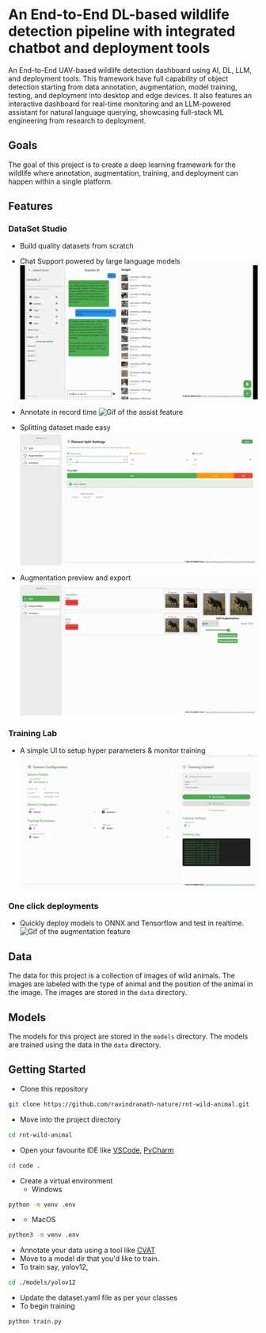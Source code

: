 # An End-to-End DL-based wildlife detection pipeline with integrated chatbot and deployment tools

An End-to-End UAV-based wildlife detection dashboard using AI, DL, LLM, and deployment tools. This framework have full capability of object detection starting from data annotation, augmentation, model training, testing, and deployment into desktop and edge devices.
It also features an interactive dashboard for real-time monitoring and an LLM-powered assistant for natural language querying, showcasing full-stack ML engineering from research to deployment.

## Goals

The goal of this project is to create a deep learning framework for the wildlife where annotation, augmentation, training, and deployment can happen within a single platform.

## Features

### DataSet Studio

- Build quality datasets from scratch
- Chat Support powered by large language models
  ![Gif of the dataset studio](/screenshots/add_class.gif)

- Annotate in record time
  ![Gif of the assist feature](/screenshots/assist.gif)

- Splitting dataset made easy
  ![Gif of the assist feature](/screenshots/split.gif)

- Augmentation preview and export
  ![Gif of the augmentation feature](/screenshots/augmentation.gif)

### Training Lab

- A simple UI to setup hyper parameters & monitor training
  ![Gif of the training feature](/screenshots/trainingloop.gif)

### One click deployments

- Quickly deploy models to ONNX and Tensorflow and test in realtime.
  ![Gif of the augmentation feature](/screenshots/deployment.gif)

## Data

The data for this project is a collection of images of wild animals. The images are labeled with the type of animal and the position of the animal in the image. The images are stored in the `data` directory.

## Models

The models for this project are stored in the `models` directory. The models are trained using the data in the `data` directory.

## Getting Started

- Clone this repository

```bash
git clone https://github.com/ravindranath-nature/rnt-wild-animal.git
```

- Move into the project directory

```bash
cd rnt-wild-animal
```

- Open your favourite IDE like [VSCode](https://code.visualstudio.com/), [PyCharm](https://www.jetbrains.com/pycharm/)

```bash
cd code .
```

- Create a virtual environment
  - Windows

```bash
python -m venv .env
```

- - MacOS

```bash
python3 -m venv .env
```

- Annotate your data using a tool like [CVAT](https://github.com/cvat-ai/cvat)
- Move to a model dir that you'd like to train.
- To train say, yolov12,

```bash
cd ./models/yolov12
```

- Update the dataset.yaml file as per your classes
- To begin training

```bash
python train.py
```
